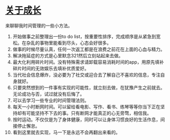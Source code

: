# [关于成长](https://github.com/yihong0618/gitblog/issues/31)

来聊聊我时间管理的一些小方法。

1. 开始做事之前整理出一份to do list，按重要性排序，完成顺序是从紧急到宽松。在杂乱的事物里能看到尽头，心态会好很多。
2. 做事的时候尽量认真，任何一次返工都是在浪费之前花在上面的心血与精力。
3. 解决拖延症的方式是心里默念321然后立刻站起来去做。
4. 最大化利用碎片时间。没有特殊需求请卸载容易消耗时间的app，用原先填补碎片时间的无效娱乐去填补优质爱好。
5. 当代社会信息爆炸，没必要为了社交或迎合去了解自己不喜欢的信息，专注自身就好。
6. 只要突然想到的一件事有实现的可能性，就立刻去做，在犹豫产生之前就去。无论成功与否，试过就没有后悔了。
7. 可以去学习一些专业的时间管理法则。
8. 每天一小时断网时间。可以留给看电影、写作、看书、练琴等等你当下正在坚持却有可能坚持不下去的事。只有断网才能真正的心无旁骛，相信我。
9. 按时运动。不仅仅是为了身体健康，同时可以让身体习惯良好的生活作息，间接停止懈怠。
10. 看到这里就去实现，马一下是永远不会再翻出来看的。